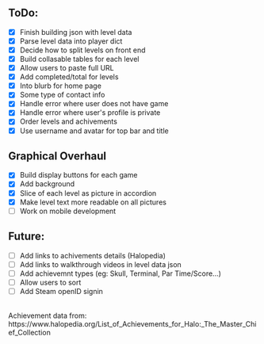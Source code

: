 ## ToDo:
- [x] Finish building json with level data
- [x] Parse level data into player dict
- [x] Decide how to split levels on front end
- [X] Build collasable tables for each level
- [x] Allow users to paste full URL
- [x] Add completed/total for levels
- [X] Into blurb for home page
- [X] Some type of contact info
- [X] Handle error where user does not have game
- [x] Handle error where user's profile is private
- [x] Order levels and achivements
- [x] Use username and avatar for top bar and title

## Graphical Overhaul
- [x] Build display buttons for each game
- [x] Add background 
- [x] Slice of each level as picture in accordion 
- [x] Make level text more readable on all pictures
- [ ] Work on mobile development

## Future:
- [ ] Add links to achivements details (Halopedia)
- [ ] Add links to walkthrough videos in level data json
- [ ] Add achievemnt types (eg: Skull, Terminal, Par Time/Score...)
- [ ] Allow users to sort
- [ ] Add Steam openID signin

<br>
Achievement data from: https://www.halopedia.org/List_of_Achievements_for_Halo:_The_Master_Chief_Collection